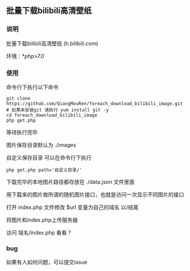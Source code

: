 ## 批量下载bilibili高清壁纸

### 说明

批量下载bilibili高清壁纸 (h.bilibili.com)

环境：**php>7.0*

### 使用

命令行下执行以下命令 

```shell
git clone https://github.com/QiangMouRen/foreach_download_bilibili_image.git
# 如果未安装git 请执行 yum install git -y
cd foreach_download_bilibili_image
php get.php
```

等待执行完毕

图片保存目录默认为 ./images 

自定义保存目录 可以在命令行下执行

```shell
php get.php path='自定义目录/'
```


下载完毕的本地图片路径都存放在 ./data.json 文件里面


用下载来的图片做所谓的随机图片接口，也就是访问一次显示不同图片的接口


打开 index.php 文件修改 $url 变量为自己的域名 以/结尾

将图片和index.php上传服务器 

访问 域名/index.php 看看？

### bug

如果有人如何问题，可以提交issue
